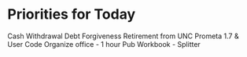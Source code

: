 # Priorities for Today

Cash Withdrawal
Debt Forgiveness
Retirement from UNC
Prometa 1.7 & User Code
Organize office - 1 hour
Pub Workbook - Splitter

